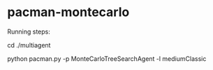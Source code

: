 # pacman-montecarlo

Running steps:

cd ./multiagent

python pacman.py -p MonteCarloTreeSearchAgent -l mediumClassic
